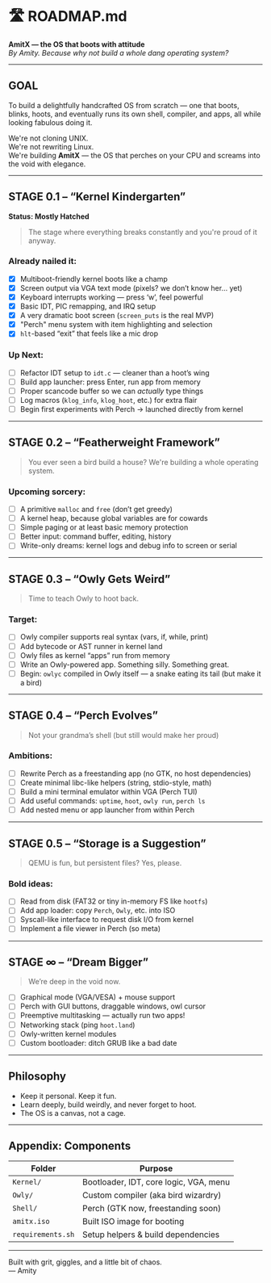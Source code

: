 # 🛣️ ROADMAP.md  
**AmitX — the OS that boots with attitude**  
*By Amity. Because why not build a whole dang operating system?*

---

## GOAL

To build a delightfully handcrafted OS from scratch — one that boots, blinks, hoots, and eventually runs its own shell, compiler, and apps, all while looking fabulous doing it.

We're not cloning UNIX.  
We're not rewriting Linux.  
We're building **AmitX** — the OS that perches on your CPU and screams into the void with elegance.

---

## STAGE 0.1 – “Kernel Kindergarten”

**Status: Mostly Hatched**

> The stage where everything breaks constantly and you're proud of it anyway.

### Already nailed it:
- [x] Multiboot-friendly kernel boots like a champ
- [x] Screen output via VGA text mode (pixels? we don’t know her… yet)
- [x] Keyboard interrupts working — press ‘w’, feel powerful
- [x] Basic IDT, PIC remapping, and IRQ setup
- [x] A very dramatic boot screen (`screen_puts` is the real MVP)
- [x] "Perch" menu system with item highlighting and selection
- [x] `hlt`-based “exit” that feels like a mic drop

### Up Next:
- [ ] Refactor IDT setup to `idt.c` — cleaner than a hoot’s wing
- [ ] Build app launcher: press Enter, run app from memory
- [ ] Proper scancode buffer so we can *actually* type things
- [ ] Log macros (`klog_info`, `klog_hoot`, etc.) for extra flair
- [ ] Begin first experiments with Perch → launched directly from kernel

---

## STAGE 0.2 – “Featherweight Framework”

> You ever seen a bird build a house? We're building a whole operating system.

### Upcoming sorcery:
- [ ] A primitive `malloc` and `free` (don’t get greedy)
- [ ] A kernel heap, because global variables are for cowards
- [ ] Simple paging or at least basic memory protection
- [ ] Better input: command buffer, editing, history
- [ ] Write-only dreams: kernel logs and debug info to screen or serial

---

## STAGE 0.3 – “Owly Gets Weird”

> Time to teach Owly to hoot back.

### Target:
- [ ] Owly compiler supports real syntax (vars, if, while, print)
- [ ] Add bytecode or AST runner in kernel land
- [ ] Owly files as kernel “apps” run from memory
- [ ] Write an Owly-powered app. Something silly. Something great.
- [ ] Begin: `owlyc` compiled in Owly itself — a snake eating its tail (but make it a bird)

---

## STAGE 0.4 – “Perch Evolves”

> Not your grandma’s shell (but still would make her proud)

### Ambitions:
- [ ] Rewrite Perch as a freestanding app (no GTK, no host dependencies)
- [ ] Create minimal libc-like helpers (string, stdio-style, math)
- [ ] Build a mini terminal emulator within VGA (Perch TUI)
- [ ] Add useful commands: `uptime`, `hoot`, `owly run`, `perch ls`
- [ ] Add nested menu or app launcher from within Perch

---

## STAGE 0.5 – “Storage is a Suggestion”

> QEMU is fun, but persistent files? Yes, please.

### Bold ideas:
- [ ] Read from disk (FAT32 or tiny in-memory FS like `hootfs`)
- [ ] Add app loader: copy `Perch`, `Owly`, etc. into ISO
- [ ] Syscall-like interface to request disk I/O from kernel
- [ ] Implement a file viewer in Perch (so meta)

---

## STAGE ∞ – “Dream Bigger”

> We’re deep in the void now.

- [ ] Graphical mode (VGA/VESA) + mouse support
- [ ] Perch with GUI buttons, draggable windows, owl cursor
- [ ] Preemptive multitasking — actually run two apps!
- [ ] Networking stack (ping `hoot.land`)
- [ ] Owly-written kernel modules
- [ ] Custom bootloader: ditch GRUB like a bad date

---

## Philosophy

- Keep it personal. Keep it fun.
- Learn deeply, build weirdly, and never forget to hoot.
- The OS is a canvas, not a cage.

---

## Appendix: Components

| Folder         | Purpose                                  |
|----------------|-------------------------------------------|
| `Kernel/`      | Bootloader, IDT, core logic, VGA, menu    |
| `Owly/`        | Custom compiler (aka bird wizardry)       |
| `Shell/`       | Perch (GTK now, freestanding soon)        |
| `amitx.iso`    | Built ISO image for booting               |
| `requirements.sh` | Setup helpers & build dependencies   |

---

Built with grit, giggles, and a little bit of chaos.  
— Amity